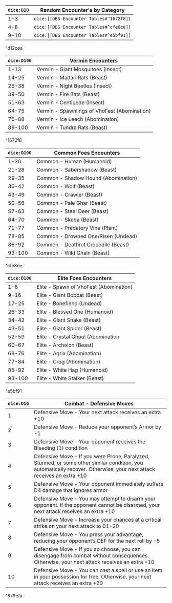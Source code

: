 | `dice:D10`  | Random Encounter's by Category |
| ---- | ------------------ |
| 1-3  |`dice:[[DBS Encounter Tables#^1672f8]]`|
| 4-8  |`dice:[[DBS Encounter Tables#^cfe8ee]]`|
| 9-10 |`dice:[[DBS Encounter Tables#^e5bf91]]`|

^d12cea


| `dice:D100`   | Vermin Encounters                             |
| ------ | --------------------------------------------- |
| 1-13   | Vermin - Giant Mosquitoes (Insect)            |
| 14-25  | Vermin - Madari Rats (Beast)                  |
| 26-38  | Vermin - Night Beetles (Insect)               |
| 39-50  | Vermin - Fire Bats (Beast)                    |
| 51-63  | Vermin - Centipede (Insect)                   |
| 64-75  | Vermin - Spawnlings of Vhol'est (Abomination) |
| 76-88  | Vermin - Ice Leech (Abomination)              |
| 89-100 | Vermin - Tundra Rats (Beast)                  |

^1672f8


| `dice:D100` | Common Foes Encounters              |
| ----------- | ----------------------------------- |
| 1-20        | Common - Human (Humanoid)           |
| 21-28       | Common - Sabershadow (Beast)        |
| 29-35       | Common - Shadow Hound (Abomination) |
| 36-42       | Common - Wolf (Beast)               |
| 43-49       | Common - Crawler (Beast)            |
| 50-56       | Common - Pale Ghar (Beast)          |
| 57-63       | Common - Steel Deer (Beast)         |
| 64-70       | Common - Skeba (Beast)              |
| 71-77       | Common - Predatory Vine (Plant)     |
| 78-85       | Common - Drowned One/Risen (Undead) |
| 86-92       | Common - Deathrot Crocodile (Beast) |
| 93-100      | Common - Wild Ghaln (Beast)         |

^cfe8ee

| `dice:D100` | Elite Foes Encounters                   |
| ----------- | --------------------------------------- |
| 1-8         | Elite - Spawn of Vhol'est (Abomination) |
| 9-16        | Elite - Giant Bobcat (Beast)            |
| 17-25       | Elite - Bonefiend (Undead)              |
| 26-33       | Elite - Blessed One (Humanoid)          |
| 34-42       | Elite - Giant Snake (Beast)             |
| 43-51       | Elite - Giant Spider (Beast)            |
| 52-59       | Elite - Crystal Ghoul (Abomination      |
| 60-67       | Elite - Archelon (Beast)                |
| 68-76       | Elite - Agrix (Abomination)             |
| 77-84       | Elite - Crog (Abomination)              |
| 85-92       | Elite - White Hag (Humanoid)            |
| 93-100      | Elite - White Stalker (Beast)           |

^e5bf91


| `dice:D10` | Combat - Defensive Moves                                                                                                                                              |
| ---------- | --------------------------------------------------------------------------------------------------------------------------------------------------------------------- |
| 1          | Defensive Move - Your next attack receives an extra +10                                                                                                               |
| 2          | Defensive Move - Reduce your opponent’s Armor by -1                                                                                                                   |
| 3          | Defensive Move - Your opponent receives the Bleeding (1) condition                                                                                                    |
| 4          | Defensive Move - If you were Prone, Paralyzed, Stunned, or some other similar condition, you automatically recover. Otherwise, your next attack receives an extra +10 |
| 5          | Defensive Move - Your opponent immediately suffers D4 damage that ignores armor                                                                                       |
| 6          | Defensive Move - You may attempt to disarm your opponent. If the opponent cannot be disarmed, your next attack receives an extra +10                                  |
| 7          | Defensive Move - Increase your chances at a critical strike on your next attack to 01-20                                                                              |
| 8          | Defensive Move - You press your advantage, reducing your opponent’s DEF for the next roll by -5                                                                       |
| 9          | Defensive Move - If you so choose, you can disengage from combat without consequences. Otherwise, your next attack receives an extra +10                              |
| 10         | Defensive Move - You can cast a spell or use an item in your possession for free. Otherwise, your next attack receives an extra +20                                   |

^879efa

